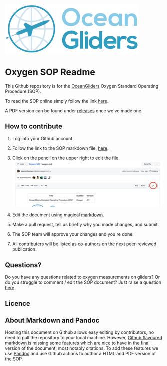 ![oceangliders](images/logo-ocean-gliders.png)

# Oxygen SOP Readme

This Github repository is for the [OceanGliders](https://www.oceangliders.org) Oxygen Standard Operating Procedure (SOP).

To read the SOP online simply follow the link [here](oxygen.md).

A PDF version can be found under [releases](https://github.com/OceanGlidersCommunity/Oxygen_SOP/releases) once we've made one.

## How to contribute

1. Log into your Github account
2. Follow the link to the SOP markdown file, [here](oxygen.md).
3. Click on the pencil on the upper right to edit the file.
![oceangliders](images/edit_markdown_file.png)

5. Edit the document using magical [markdown](https://guides.github.com/features/mastering-markdown/).
6. Make a pull request, tell us briefly why you made changes, and submit.
7. The SOP team will approve your changes and you're done!
8. All contributers will be listed as co-authors on the next peer-reviewed publication.

## Questions?
Do you have any questions related to oxygen measurements on gliders?
Or do you struggle to comment / edit the SOP document? 
Just raise a question [here](https://github.com/OceanGlidersCommunity/Oxygen_SOP/discussions).

## Licence

## About Markdown and Pandoc

Hosting this document on Github allows easy editing by contributors, no need to pull the repository to your local machine.
However, [Github flavoured markdown](https://github.github.com/gfm/) is missing some features which are nice to have in the final version of the document, most notably citations.
To add these features we use [Pandoc](https://pandoc.org/) and use Github actions to author a HTML and PDF version of the SOP.
